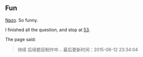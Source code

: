 ## Fun

[Nazo](http://cafebabe.cc/nazo/). So funny.

I finished all the question, and stop at [53](http://cafebabe.cc/nazo/advanced/shenlan.html).

The page said:

> 待续
> 后续题目制作中...
> 最后更新时间：2015-06-12 23:34:04